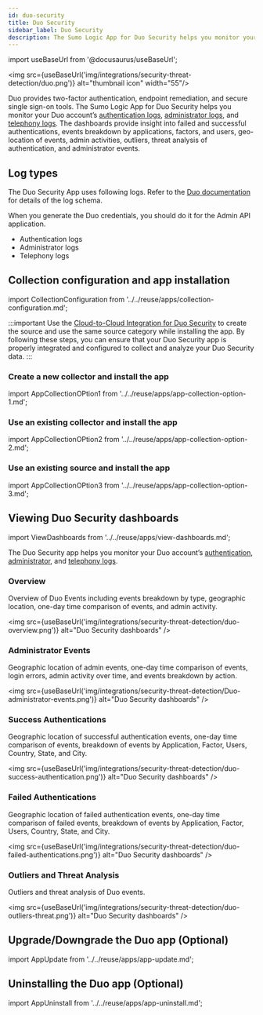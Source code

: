 ```yaml
---
id: duo-security
title: Duo Security
sidebar_label: Duo Security
description: The Sumo Logic App for Duo Security helps you monitor your Duo account’s authentication logs, administrator logs, and telephony logs.
---
```


import useBaseUrl from '@docusaurus/useBaseUrl';

<img src={useBaseUrl('img/integrations/security-threat-detection/duo.png')} alt="thumbnail icon" width="55"/>

Duo provides two-factor authentication, endpoint remediation, and secure single sign-on tools. The Sumo Logic App for Duo Security helps you monitor your Duo account’s [authentication logs](https://duo.com/docs/adminapi#authentication-logs), [administrator logs](https://duo.com/docs/adminapi#administrator-logs), and [telephony logs](https://duo.com/docs/adminapi#telephony-logs). The dashboards provide insight into failed and successful authentications, events breakdown by applications, factors, and users, geo-location of events, admin activities, outliers, threat analysis of authentication, and administrator events.

## Log types

The Duo Security App uses following logs. Refer to the [Duo documentation](https://duo.com/docs/adminapi#logs) for details of the log schema.

When you generate the Duo credentials, you should do it for the Admin API application.

* Authentication logs
* Administrator logs
* Telephony logs

## Collection configuration and app installation

import CollectionConfiguration from '../../reuse/apps/collection-configuration.md';

<CollectionConfiguration/>

:::important
Use the [Cloud-to-Cloud Integration for Duo Security](/docs/send-data/hosted-collectors/cloud-to-cloud-integration-framework/duo-source) to create the source and use the same source category while installing the app. By following these steps, you can ensure that your Duo Security app is properly integrated and configured to collect and analyze your Duo Security data.
:::

### Create a new collector and install the app

import AppCollectionOPtion1 from '../../reuse/apps/app-collection-option-1.md';

<AppCollectionOPtion1/>

### Use an existing collector and install the app

import AppCollectionOPtion2 from '../../reuse/apps/app-collection-option-2.md';

<AppCollectionOPtion2/>

### Use an existing source and install the app

import AppCollectionOPtion3 from '../../reuse/apps/app-collection-option-3.md';

<AppCollectionOPtion3/>

## Viewing Duo Security dashboards

import ViewDashboards from '../../reuse/apps/view-dashboards.md';

<ViewDashboards/>

The Duo Security app helps you monitor your Duo account’s [authentication](https://duo.com/docs/adminapi#authentication-logs), [administrator](https://duo.com/docs/adminapi#administrator-logs), and [telephony logs](https://duo.com/docs/adminapi#telephony-logs).

### Overview

Overview of Duo Events including events breakdown by type, geographic location, one-day time comparison of events, and admin activity.

<img src={useBaseUrl('img/integrations/security-threat-detection/duo-overview.png')} alt="Duo Security dashboards" />

### Administrator Events

Geographic location of admin events, one-day time comparison of events, login errors, admin activity over time, and events breakdown by action.

<img src={useBaseUrl('img/integrations/security-threat-detection/Duo-administrator-events.png')} alt="Duo Security dashboards" />

### Success Authentications

Geographic location of successful authentication events, one-day time comparison of events, breakdown of events by Application, Factor, Users, Country, State, and City.

<img src={useBaseUrl('img/integrations/security-threat-detection/duo-success-authentication.png')} alt="Duo Security dashboards" />

### Failed Authentications

Geographic location of failed authentication events, one-day time comparison of failed events, breakdown of events by Application, Factor, Users, Country, State, and City.

<img src={useBaseUrl('img/integrations/security-threat-detection/duo-failed-authentications.png')} alt="Duo Security dashboards" />

### Outliers and Threat Analysis

Outliers and threat analysis of Duo events.

<img src={useBaseUrl('img/integrations/security-threat-detection/duo-outliers-threat.png')} alt="Duo Security dashboards" />

## Upgrade/Downgrade the Duo app (Optional)

import AppUpdate from '../../reuse/apps/app-update.md';

<AppUpdate/>

## Uninstalling the Duo app (Optional)

import AppUninstall from '../../reuse/apps/app-uninstall.md';

<AppUninstall/>